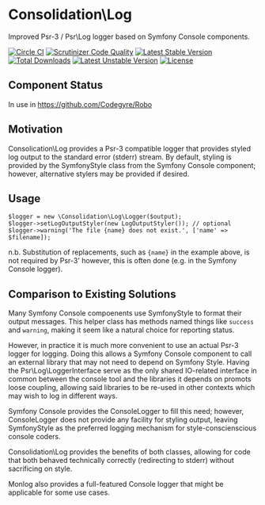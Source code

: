 # Consolidation\Log

Improved Psr-3 / Psr\Log logger based on Symfony Console components.

[![Circle CI](https://circleci.com/gh/consolidation/log.svg?style=svg)](https://circleci.com/gh/consolidation/log) [![Scrutinizer Code Quality](https://scrutinizer-ci.com/g/consolidation/log/badges/quality-score.png?b=master)](https://scrutinizer-ci.com/g/consolidation/log/?branch=master) [![Latest Stable Version](https://poser.pugx.org/consolidation/log/v/stable)](https://packagist.org/packages/consolidation/log) [![Total Downloads](https://poser.pugx.org/consolidation/log/downloads)](https://packagist.org/packages/consolidation/log) [![Latest Unstable Version](https://poser.pugx.org/consolidation/log/v/unstable)](https://packagist.org/packages/consolidation/log) [![License](https://poser.pugx.org/consolidation/log/license)](https://packagist.org/packages/consolidation/log)

## Component Status

In use in https://github.com/Codegyre/Robo

## Motivation

Consolication\Log provides a Psr-3 compatible logger that provides styled log output to the standard error (stderr) stream. By default, styling is provided by the SymfonyStyle class from the Symfony Console component; however, alternative stylers may be provided if desired.

## Usage
```
$logger = new \Consolidation\Log\Logger($output);
$logger->setLogOutputStyler(new LogOutputStyler()); // optional
$logger->warning('The file {name} does not exist.', ['name' => $filename]);
```
n.b. Substitution of replacements, such as `{name}` in the example above, is not required by Psr-3' however, this is often done (e.g. in the Symfony Console logger).

## Comparison to Existing Solutions

Many Symfony Console compoenents use SymfonyStyle to format their output messages. This helper class has methods named things like `success` and `warning`, making it seem like a natural choice for reporting status.

However, in practice it is much more convenient to use an actual Psr-3 logger for logging. Doing this allows a Symfony Console component to call an external library that may not need to depend on Symfony Style.  Having the Psr\Log\LoggerInterface serve as the only shared IO-related interface in common between the console tool and the libraries it depends on promots loose coupling, allowing said libraries to be re-used in other contexts which may wish to log in different ways.

Symfony Console provides the ConsoleLogger to fill this need; however, ConsoleLogger does not provide any facility for styling output, leaving SymfonyStyle as the preferred logging mechanism for style-conscienscious console coders.

Consolidation\Log provides the benefits of both classes, allowing for code that both behaved technically correctly (redirecting to stderr) without sacrificing on style.

Monlog also provides a full-featured Console logger that might be applicable for some use cases.
